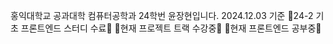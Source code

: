 홍익대학교 공과대학 컴퓨터공학과 24학번 윤장현입니다.
2024.12.03 기준
🚚24-2 기초 프론트엔드 스터디 수료🚚
🚚현재 프로젝트 트랙 수강중🚚
🚚현재 프론트엔드 공부중🚚
